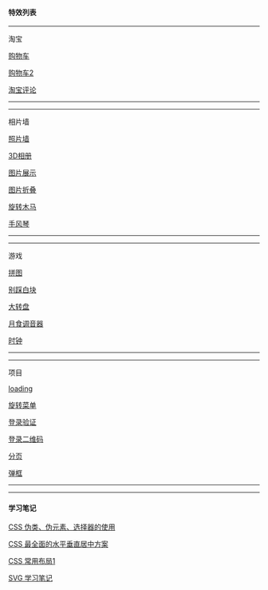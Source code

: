 #### 特效列表

****
淘宝

<a href="https://zou12e.github.io/special_effects/cart" target="_blank" >购物车</a>

<a href="https://zou12e.github.io/special_effects/cart2" target="_blank" >购物车2</a>

<a href="https://zou12e.github.io/special_effects/comment" target="_blank" >淘宝评论</a>
****

****
相片墙

<a href="https://zou12e.github.io/special_effects/photo_wall" target="_blank" >照片墙</a>

<a href="https://zou12e.github.io/special_effects/photo_3d" target="_blank" >3D相册</a>

<a href="https://zou12e.github.io/special_effects/photo_cool" target="_blank" >图片展示</a>

<a href="https://zou12e.github.io/special_effects/photo_fold" target="_blank" >图片折叠</a>

<a href="https://zou12e.github.io/special_effects/whirligig" target="_blank" >旋转木马</a>

<a href="https://zou12e.github.io/special_effects/accordion" target="_blank" >手风琴</a>
****

****
游戏

<a href="https://zou12e.github.io/special_effects/jigsaw" target="_blank" >拼图</a>

<a href="https://zou12e.github.io/special_effects/game" target="_blank" >别踩白块</a>

<a href="https://zou12e.github.io/special_effects/dial" target="_blank" >大转盘</a>

<a href="https://zou12e.github.io/special_effects/eclipse" target="_blank" >月食调音器</a>

<a href="https://zou12e.github.io/special_effects/clock" target="_blank" >时钟</a>
****

****
项目

<a href="https://zou12e.github.io/special_effects/loading" target="_blank" >loading</a>

<a href="https://zou12e.github.io/special_effects/rotate_menu" target="_blank" >旋转菜单</a>

<a href="https://zou12e.github.io/special_effects/login" target="_blank" >登录验证</a>

<a href="https://zou12e.github.io/special_effects/login_code" target="_blank" >登录二维码</a>

<a href="https://zou12e.github.io/special_effects/page" target="_blank" >分页</a>

<a href="https://zou12e.github.io/special_effects/dialog" target="_blank" >弹框</a>
****

****

#### 学习笔记

<a href="https://zou12e.github.io/special_effects/learn/1" target="_blank" >CSS 伪类、伪元素、选择器的使用</a>

<a href="https://zou12e.github.io/special_effects/learn/2" target="_blank" >CSS 最全面的水平垂直居中方案</a>

<a href="https://zou12e.github.io/special_effects/learn/3" target="_blank" >CSS 常用布局1 </a>

<a href="https://zou12e.github.io/special_effects/learn/svg" target="_blank" >SVG 学习笔记 </a>
